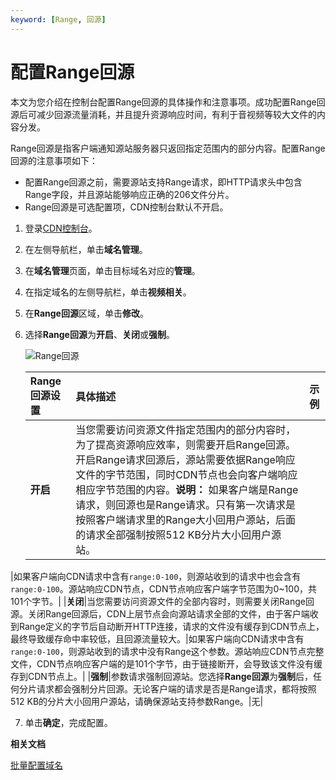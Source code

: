 ```yaml
---
keyword: [Range, 回源]
---
```


# 配置Range回源

本文为您介绍在控制台配置Range回源的具体操作和注意事项。成功配置Range回源后可减少回源流量消耗，并且提升资源响应时间，有利于音视频等较大文件的内容分发。

Range回源是指客户端通知源站服务器只返回指定范围内的部分内容。配置Range回源的注意事项如下：

-   配置Range回源之前，需要源站支持Range请求，即HTTP请求头中包含Range字段，并且源站能够响应正确的206文件分片。
-   Range回源是可选配置项，CDN控制台默认不开启。

1.  登录[CDN控制台](https://cdn.console.aliyun.com)。

2.  在左侧导航栏，单击**域名管理**。

3.  在**域名管理**页面，单击目标域名对应的**管理**。

4.  在指定域名的左侧导航栏，单击**视频相关**。

5.  在**Range回源**区域，单击**修改**。

6.  选择**Range回源**为**开启**、**关闭**或**强制**。

    ![Range回源](https://static-aliyun-doc.oss-accelerate.aliyuncs.com/assets/img/zh-CN/1998068951/p64294.png)

    |Range回源设置|具体描述|示例|
    |:--------|:---|:-|
    |**开启**|当您需要访问资源文件指定范围内的部分内容时，为了提高资源响应效率，则需要开启Range回源。开启Range请求回源后，源站需要依据Range响应文件的字节范围，同时CDN节点也会向客户端响应相应字节范围的内容。**说明：** 如果客户端是Range请求，则回源也是Range请求。只有第一次请求是按照客户端请求里的Range大小回用户源站，后面的请求全部强制按照512 KB分片大小回用户源站。

|如果客户端向CDN请求中含有`range:0-100`，则源站收到的请求中也会含有`range:0-100`。源站响应CDN节点，CDN节点响应客户端字节范围为0~100，共101个字节。|
    |**关闭**|当您需要访问资源文件的全部内容时，则需要关闭Range回源。关闭Range回源后，CDN上层节点会向源站请求全部的文件，由于客户端收到Range定义的字节后自动断开HTTP连接，请求的文件没有缓存到CDN节点上，最终导致缓存命中率较低，且回源流量较大。|如果客户端向CDN请求中含有`range:0-100`，则源站收到的请求中没有Range这个参数。源站响应CDN节点完整文件，CDN节点响应客户端的是101个字节，由于链接断开，会导致该文件没有缓存到CDN节点上。|
    |**强制**|参数请求强制回源站。您选择**Range回源**为**强制**后，任何分片请求都会强制分片回源。无论客户端的请求是否是Range请求，都将按照512 KB的分片大小回用户源站，请确保源站支持参数Range。|无|

7.  单击**确定**，完成配置。


**相关文档**  


[批量配置域名](/intl.zh-CN/新版API参考/域名管理类接口/批量配置域名.md)

